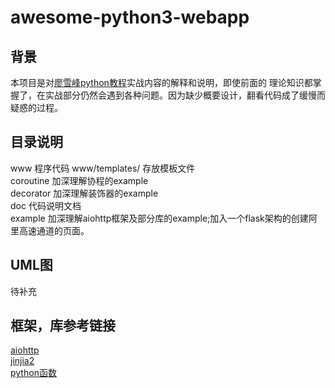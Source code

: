 # awesome-python3-webapp
## 背景
  本项目是对[廖雪峰python教程](https://www.liaoxuefeng.com/wiki/0014316089557264a6b348958f449949df42a6d3a2e542c000)实战内容的解释和说明，即使前面的
理论知识都掌握了，在实战部分仍然会遇到各种问题。因为缺少概要设计，翻看代码成了缓慢而疑惑的过程。

## 目录说明
www 程序代码
www/templates/  存放模板文件  
coroutine  加深理解协程的example  
decorator  加深理解装饰器的example  
doc  代码说明文档  
example  加深理解aiohttp框架及部分库的example;加入一个flask架构的创建阿里高速通道的页面。

## UML图
待补充

## 框架，库参考链接
[aiohttp](http://aiohttp.readthedocs.io/en/stable/)  
[jinjia2](http://docs.jinkan.org/docs/jinja2/api.html#id1)  
[python函数](http://www.runoob.com/python/python-built-in-functions.html)

